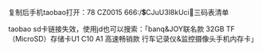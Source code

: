 
复制后手机taobao打开：78 CZ0015  666:/💲CJuU3l8kUci🔐三码表清单

taobao sd卡链接失效，使用jd也可以搜索：「banq&JOY联名款 32GB TF（MicroSD）存储卡U1 C10 A1 高速畅销款 行车记录仪&监控摄像头手机内存卡」 

